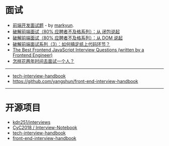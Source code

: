 面试
========

- [前端开发面试题](https://github.com/markyun/My-blog/tree/master/Front-end-Developer-Questions) - by [markyun](https://github.com/markyun).
- [破解前端面试（80% 应聘者不及格系列）：从 闭包说起](https://zhuanlan.zhihu.com/p/25855075)
- [破解前端面试（80% 应聘者不及格系列）：从 DOM 说起](https://zhuanlan.zhihu.com/p/26420034)
- [破解前端面试系列（3）：如何搞定纸上代码环节？](https://zhuanlan.zhihu.com/p/27172276)
- [The Best Frontend JavaScript Interview Questions (written by a Frontend Engineer)](https://performancejs.com/post/hde6d32/The-Best-Frontend-JavaScript-Interview-Questions-%28written-by-a-Frontend-Engineer%29)
- [怎样花两年时间去面试一个人？](https://mp.weixin.qq.com/s?__biz=MjM5ODIzNDQ3Mw==&amp;mid=2649967341&amp;idx=1&amp;sn=e23064e6a95385141b57449c98cc80e2&amp;chksm=beca3aeb89bdb3fda2e5075b986170cf189c9f76e9e1c9dcce5798ac815b3fc4761c529402a5&amp;mpshare=1&amp;scene=24&amp;srcid=07026xj7NPo0eI2IG7CCxYc2&amp;key=e0f557c9f11)

---

- [tech-interview-handbook](https://github.com/yangshun/tech-interview-handbook)
- https://github.com/yangshun/front-end-interview-handbook

---

# 开源项目

- [kdn251/interviews](https://github.com/kdn251/interviews)
- [CyC2018 / Interview-Notebook](https://github.com/CyC2018/Interview-Notebook)
- [ tech-interview-handbook](https://github.com/yangshun/tech-interview-handbook)
- [front-end-interview-handbook](https://github.com/yangshun/front-end-interview-handbook)
